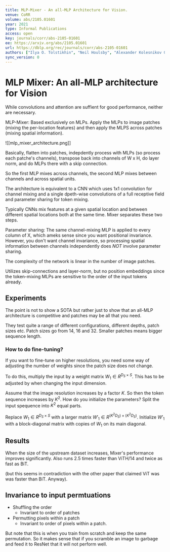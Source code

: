 ```yaml
---
title: MLP-Mixer - An all-MLP Architecture for Vision.
venue: CoRR
volume: abs/2105.01601
year: 2021
type: Informal Publications
access: open
key: journals/corr/abs-2105-01601
ee: https://arxiv.org/abs/2105.01601
url: https://dblp.org/rec/journals/corr/abs-2105-01601
authors: ["Ilya O. Tolstikhin", "Neil Houlsby", "Alexander Kolesnikov 0003", "Lucas Beyer", "Xiaohua Zhai", "Thomas Unterthiner", "Jessica Yung", "Andreas Steiner", "Daniel Keysers", "Jakob Uszkoreit", "Mario Lucic", "Alexey Dosovitskiy"]
sync_version: 0
---
```


# MLP Mixer: An all-MLP architecture for Vision

While convolutions and attention are suffient for good performance, neither are necessary.

MLP-Mixer: Based exclusively on MLPs. Apply the MLPs to image patches (mixing the per-location features) and then apply the MLPS across patches (mixing spatial information).

![[mlp_mixer_architecture.png]]

Basically, flatten into patches, indepdently process with MLPs (so process each patche's channels), transpose back into channels of W x H, do layer norm, and do MLPs there with a skip connection.

So the first MLP mixes across channels, the second MLP mixes between channels and across spatial units.

The architecture is equivalent to a CNN which uses 1x1 convolution for channel mixing and a single dpeth-wise convolutions of a full receptive field and parameter sharing for token mixing.

Typically CNNs mix features at a given spatial location and between different spatial locations both at the same time. Mixer separates these two steps.

Parameter sharing: The same channel-mixing MLP is applied to every column of X, which ameks sense since you want positional invariance. However, you don't want channel invariance, so processing spatial information between channels independently does *NOT* involve parameter sharing.

The complexity of the network is linear in the number of image patches.

Utilizes skip-connections and layer-norm, but no position embeddings since the token-mixing MLPs are sensitive to the order of the input tokens already.

## Experiments

The point is not to show a SOTA but rather just to show that an all-MLP architecture is competitive and patches may be all that you need.

They test quite a range of different configurations, different depths, patch sizes etc. Patch sizes go from 14, 16 and 32.  Smaller patches means bigger sequence length.

### How to do fine-tuning?

If you want to fine-tune on higher resolutions, you need some way of adjusting the number of weights since the patch size does not change.

To do this, multiply the input by a weight matrix $W_1 \in R^{D_S \times S}$. This has to be adjusted by when changing the input dimension.

Assume that the image resolution increases by a factor $K$. So then the token sequence increases by $K^2$. How do you initialize the parameters? Split the input spequence into $K^2$ equal parts.

Replace $W_1 \in R^{D_S \times S}$ with a larger matrix $W'_1 \in R^{(K^2D_S) \times (K^2D_S)}$. Initialize $W'_1$ with a block-diagonal matrix with copies of $W_1$ on its main diagonal.

## Results

When the size of the upstream dataset increases, Mixer's performance improves significantly. Also runs 2.5 times faster than ViTH/14 and twice as fast as BiT.

 (but this seems in contradiction with the other paper that claimed ViT was was faster than BiT. Anyway).

 ## Invariance to input permtuations

  - Shuffling the order
	  - Invariant to order of patches
  - Permutting pixels within a patch
	  - Invariant to order of pixels within a patch.


But note that this is when you train from scratch and keep the same permutation. So it makes sense that if you scramble an image to garbage and feed it to ResNet that it will not perform well.